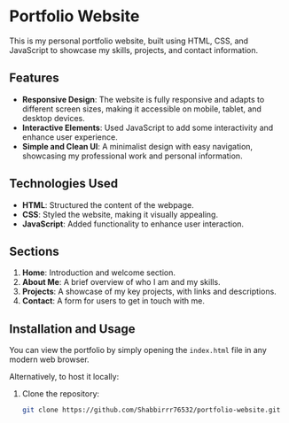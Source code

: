 # Portfolio Website

This is my personal portfolio website, built using HTML, CSS, and JavaScript to showcase my skills, projects, and contact information.

## Features

- **Responsive Design**: The website is fully responsive and adapts to different screen sizes, making it accessible on mobile, tablet, and desktop devices.
- **Interactive Elements**: Used JavaScript to add some interactivity and enhance user experience.
- **Simple and Clean UI**: A minimalist design with easy navigation, showcasing my professional work and personal information.
  
## Technologies Used

- **HTML**: Structured the content of the webpage.
- **CSS**: Styled the website, making it visually appealing.
- **JavaScript**: Added functionality to enhance user interaction.

## Sections

1. **Home**: Introduction and welcome section.
2. **About Me**: A brief overview of who I am and my skills.
3. **Projects**: A showcase of my key projects, with links and descriptions.
4. **Contact**: A form for users to get in touch with me.

## Installation and Usage

You can view the portfolio by simply opening the `index.html` file in any modern web browser.

Alternatively, to host it locally:

1. Clone the repository:
   ```bash
   git clone https://github.com/Shabbirrr76532/portfolio-website.git
